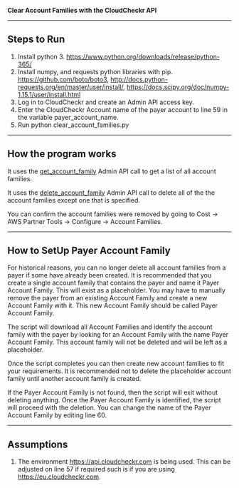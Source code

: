 **Clear Account Families with the CloudCheckr API**

---

## Steps to Run


1. Install python 3. https://www.python.org/downloads/release/python-365/
2. Install numpy, and requests python libraries with pip. https://github.com/boto/boto3, http://docs.python-requests.org/en/master/user/install/, https://docs.scipy.org/doc/numpy-1.15.1/user/install.html
3. Log in to CloudCheckr and create an Admin API access key.
4. Enter the CloudCheckr Account name of the payer account to line 59 in the variable payer_account_name.
5. Run python clear_account_families.py <cloudcheckr-admin-api-key>

---

## How the program works

It uses the [get_account_family](https://support.cloudcheckr.com/cloudcheckr-api-userguide/cloudcheckr-admin-api-reference-guide/#get_account_family) Admin API call to get a list of all account families.

It uses the [delete_account_family](https://support.cloudcheckr.com/cloudcheckr-api-userguide/cloudcheckr-admin-api-reference-guide/#delete_account_family) Admin API call to delete all of the the account families except one that is specified.

You can confirm the account families were removed by going to Cost -> AWS Partner Tools -> Configure -> Account Families.

---

## How to SetUp Payer Account Family

For historical reasons, you can no longer delete all account families from a payer if some have already been created. It is
recommended that you create a single account family that contains the payer and name it Payer Account Family. This will
exist as a placeholder. You may have to manually remove the payer from an existing Account Family and create a new Account Family
with it. This new Account Family should be called Payer Account Family.

The script will download all Account Families and identify the account family with the payer by looking for an Account Family
with the name Payer Account Family. This account family will not be deleted and will be left as a placeholder.

Once the script completes you can then create new account families to fit your requirements. It is recommended not to delete the placeholder
account family until another account family is created.

If the Payer Account Family is not found, then the script will exit without deleting anything. Once the Payer Account Family is identified, the script will proceed with the deletion. You can change the name of the Payer Account Family by editing line 60.

---

## Assumptions

1. The environment https://api.cloudcheckr.com is being used. This can be adjusted on line 57 if required such is if you are using https://eu.cloudcheckr.com.
